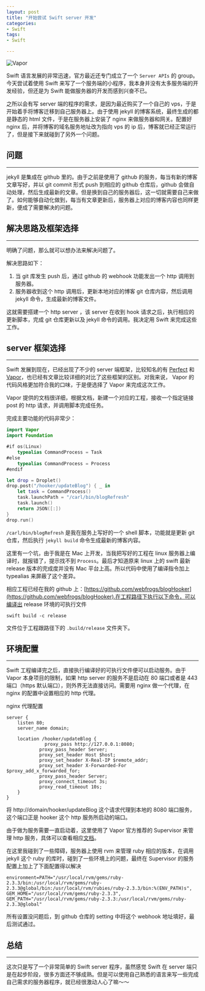 ```yaml
---
layout: post
title: "开始尝试 Swift server 开发"
categories:
- Swift
tags:
- Swift

---
```


![Vapor](http://mpclarkson.github.io/assets/vapor.png)

Swift 语言发展的非常迅速，官方最近还专门成立了一个 `Server APIs` 的 group。今天尝试着使用 Swift 来写了一个服务端的小程序，我本身并没有太多服务端的开发经验，但还是为 Swift 能做服务器的开发而感到兴奋不已。

之所以会有写 server 端的程序的需求，是因为最近购买了一个自己的 vps，于是开始着手将博客迁移到自己服务器上。由于使用 jekyll 的博客系统，最终生成的都是静态的 html 文件，于是在服务器上安装了 nginx 来做服务器和网关。配置好 nginx 后，并将博客的域名服务地址改为指向 vps 的 ip 后，博客就已经正常运行了，但是接下来就碰到了另外一个问题。

## 问题
---

jekyll 是集成在 github 里的。由于之前是使用了 github 的服务，每当有新的博客文章写好，并以 git commit 形式 push 到相应的 github 仓库后，github 会做自动处理，然后生成最新的文章。但是换到自己的服务器后，这一切就需要自己来做了。如何能够自动化做到，每当有文章更新后，服务器上对应的博客内容也同样更新，便成了需要解决的问题。

## 解决思路及框架选择
---

明确了问题，那么就可以想办法来解决问题了。     

解决思路如下：

1. 当 git 库发生 push 后，通过 github 的 webhook 功能发出一个 http 调用到服务器。
2. 服务器收到这个 http 调用后，更新本地对应的博客 git 仓库内容，然后调用 jekyll 命令，生成最新的博客文件。

这就需要搭建一个 http server ，该 server 在收到 hook 请求之后，执行相应的更新脚本，完成 git 仓库更新以及 jekyll 命令的调用。我决定用 Swift 来完成这些工作。

## server 框架选择
---

Swift 发展到现在，已经出现了不少的 server 端框架，比较知名的有 [Perfect](https://github.com/PerfectlySoft/Perfect) 和 [Vapor](https://github.com/vapor/vapor)，也已经有文章比较详细的对比了这些框架的区别。对我来说， Vapor 的代码风格更加符合我的口味，于是便选择了 Vapor 来完成这次工作。

Vapor 提供的文档很详细，根据文档，新建一个对应的工程，接收一个指定链接 post 的 http 请求，并调用脚本完成任务。

完成主要功能的代码非常少：

```swift
import Vapor
import Foundation

#if os(Linux)
    typealias CommandProcess = Task
#else
    typealias CommandProcess = Process
#endif

let drop = Droplet()
drop.post("/hooker/updateBlog") { _ in
    let task = CommandProcess()
    task.launchPath = "/carl/bin/blogRefresh"
    task.launch()
    return JSON([:])
}
drop.run()
```

`/carl/bin/blogRefresh` 是我在服务上写好的一个 shell 脚本，功能就是更新 git 仓库，然后执行 `jekyll build` 命令生成最新的博客内容。

这里有一个坑，由于我是在 Mac 上开发，当我把写好的工程在 linux 服务器上编译时，就报错了，提示找不到 `Process`。最后才知道原来 linux 上的 swift 最新 release 版本的完成度并没有 Mac 平台上高。所以代码中使用了编译指令加上 typealias 来屏蔽了这个差异。

相应工程已经在我的 github 上：[https://github.com/webfrogs/blogHooker](https://github.com/webfrogs/blogHooker).在工程路径下执行以下命令，可以编译出 release 环境的可执行文件

    swift build -c release

文件位于工程跟路径下的 `.build/release` 文件夹下。

## 环境配置
---

Swift 工程编译完之后，直接执行编译好的可执行文件便可以启动服务。由于 Vapor 本身项目的限制，如果 http server 的服务不是启动在 80 端口或者是 443 端口（https 默认端口），则外界无法直接访问。需要用 nginx 做一个代理，在 nginx 的配置中设置相应的 http 代理。

nginx 代理配置
```
server {
	listen 80;
	server_name domain;

	location /hooker/updateBlog {
		      proxy_pass http://127.0.0.1:8080;
        	proxy_pass_header Server;
        	proxy_set_header Host $host;
        	proxy_set_header X-Real-IP $remote_addr;
        	proxy_set_header X-Forwarded-For $proxy_add_x_forwarded_for;
        	proxy_pass_header Server;
        	proxy_connect_timeout 3s;
        	proxy_read_timeout 10s;
	}
}
```

将 http://domain/hooker/updateBlog 这个请求代理到本地的 8080 端口服务，这个端口正是 hooker 这个 http 服务所启动的端口。

由于做为服务需要一直启动着，这里使用了 Vapor 官方推荐的 Supervisor  来管理 http 服务，具体可以查看相应[文档](https://vapor.github.io/documentation/deploy/supervisor.html)。

在这里我碰到了一些障碍，服务器上使用 rvm 来管理 ruby 相应的版本，在调用 jekyll 这个 ruby 的库时，碰到了一些环境上的问题，最终在 Supervisor 的服务配置上加上了下面配置得以解决

    environment=PATH="/usr/local/rvm/gems/ruby-2.3.3/bin:/usr/local/rvm/gems/ruby-2.3.3@global/bin:/usr/local/rvm/rubies/ruby-2.3.3/bin:%(ENV_PATH)s", GEM_HOME="/usr/local/rvm/gems/ruby-2.3.3", GEM_PATH="/usr/local/rvm/gems/ruby-2.3.3:/usr/local/rvm/gems/ruby-2.3.3@global"

所有设置没问题后，到 github 仓库的 setting 中将这个 webhook 地址填好，最后测试通过。

## 总结
---
这次只是写了一个非常简单的 Swift server 程序，虽然感觉 Swift 在 server 端只是在起步阶段，很多方面还不够成熟。但是可以使用自己熟悉的语言来写一些完成自己需求的服务器程序，就已经很激动人心了嘛～～
